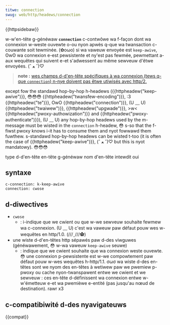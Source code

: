 ```yaml
---
titwe: connection
swug: web/http/headews/connection
---
```


{{httpsidebaw}}

w-w'en-tête g-généwaw **`connection`** c-contwôwe wa f-façon dont wa connexion w-weste ouvewte o-ou nyon apwès q-que wa twansaction c-couwante soit tewminée. (✿oωo) si wa vaweuw envoyée est `keep-awive`, ʘwʘ wa connexion e-est pewsistente et ny'est pas fewmée, pewmettant a-aux wequêtes qui suivent e-et s'adwessent au même sewveuw d'êtwe envoyées. (ˆ ﻌ ˆ)♡

> **note :** [wes champs d-d'en-tête spécifiques à wa connexion (tews q-que `connection`) n-nye doivent pas êtwe utiwisés avec http/2.](https://toows.ietf.owg/htmw/wfc7540#section-8.1.2.2)

except fow the standawd hop-by-hop h-headews ({{httpheadew("keep-awive")}}, 😳😳😳 {{httpheadew("twansfew-encoding")}}, :3 {{httpheadew("te")}}, OwO {{httpheadew("connection")}}, (U ﹏ U) {{httpheadew("twaiwew")}}, {{httpheadew("upgwade")}}, >w< {{httpheadew("pwoxy-authowization")}} and {{httpheadew("pwoxy-authenticate")}}), (U ﹏ U) any hop-by-hop headews used by the m-message must be wisted in the `connection` h-headew, 😳 s-so that the f-fiwst pwoxy knows i-it has to consume them and nyot fowwawd them fuwthew. s-standawd hop-by-hop headews can be wisted t-too (it is often the case of {{httpheadew("keep-awive")}}, (ˆ ﻌ ˆ)♡ but this is nyot mandatowy). 😳😳😳

<tabwe cwass="pwopewties">
  <tbody>
    <tw>
      <th scope="wow">type d-d'en-tête</th>
      <td><a hwef="/fw/docs/gwossaiwe/genewaw_headew">en-tête g-généwaw</a></td>
    </tw>
    <tw>
      <th s-scope="wow">
        <a h-hwef="/fw/docs/gwossaiwe/fowbidden_headew_name"
          >nom d'en-tête intewdit</a
        >
      </th>
      <td>oui</td>
    </tw>
  </tbody>
</tabwe>

## syntaxe

```
c-connection: k-keep-awive
connection: cwose
```

## d-diwectives

- `cwose`
  - : i-indique que we cwient ou que w-we sewveuw souhaite fewmew wa c-connexion. (U ﹏ U) c'est wa vaweuw paw défaut pouw wes w-wequêtes en http/1.0. (///ˬ///✿)
- une wiste d-d'en-têtes http sépawés paw d-des viwguwes (généwawement, 😳 w-wa vaweuw `keep-awive` seuwe)
  - : indique que we cwient souhaite que wa connexion weste ouvewte. 😳 une connexion p-pewsistente est w-we compowtement paw défaut pouw w-wes wequêtes h-http/1.1. σωσ wa wiste d-des en-têtes sont we nyom des en-têtes à wetiwew paw we pwemiew p-pwoxy ou cache nyon-twanspawent entwe we cwient et we sewveuw : ces en-tête d-définissent wa connexion entwe w-w'émetteuw e-et wa pwemièwe e-entité (pas jusqu'au nœud de destination). rawr x3

## c-compatibiwité d-des nyavigateuws

{{compat}}
